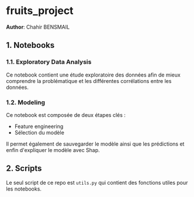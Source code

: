 # fruits_project

**Author**: Chahir BENSMAIL

## 1. Notebooks
### 1.1. Exploratory Data Analysis
Ce notebook contient une étude exploratoire des données afin de mieux comprendre la problématique et les différentes corrélations entre les données.

### 1.2. Modeling
Ce notebook est composée de deux étapes clés : 
- Feature engineering
- Sélection du modèle

Il permet également de sauvegarder le modèle ainsi que les prédictions et enfin d'expliquer le modèle avec Shap. 

## 2. Scripts
Le seul script de ce repo est ``utils.py`` qui contient des fonctions utiles pour les notebooks. 

